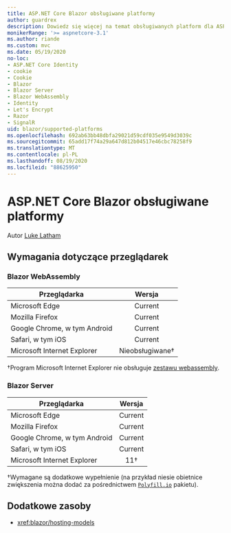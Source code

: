 ```yaml
---
title: ASP.NET Core Blazor obsługiwane platformy
author: guardrex
description: Dowiedz się więcej na temat obsługiwanych platform dla ASP.NET Core Blazor .
monikerRange: '>= aspnetcore-3.1'
ms.author: riande
ms.custom: mvc
ms.date: 05/19/2020
no-loc:
- ASP.NET Core Identity
- cookie
- Cookie
- Blazor
- Blazor Server
- Blazor WebAssembly
- Identity
- Let's Encrypt
- Razor
- SignalR
uid: blazor/supported-platforms
ms.openlocfilehash: 692ab63bb48dbfa29021d59cdf035e9549d3039c
ms.sourcegitcommit: 65add17f74a29a647d812b04517e46cbc78258f9
ms.translationtype: MT
ms.contentlocale: pl-PL
ms.lasthandoff: 08/19/2020
ms.locfileid: "88625950"
---
```

# <a name="aspnet-core-no-locblazor-supported-platforms"></a>ASP.NET Core Blazor obsługiwane platformy

Autor [Luke Latham](https://github.com/guardrex)

## <a name="browser-requirements"></a>Wymagania dotyczące przeglądarek

### Blazor WebAssembly

| Przeglądarka                          | Wersja               |
| -------------------------------- | :-------------------: |
| Microsoft Edge                   | Current               |
| Mozilla Firefox                  | Current               |
| Google Chrome, w tym Android | Current               |
| Safari, w tym iOS            | Current               |
| Microsoft Internet Explorer      | Nieobsługiwane&dagger; |

&dagger;Program Microsoft Internet Explorer nie obsługuje [zestawu webassembly](https://webassembly.org).

### Blazor Server

| Przeglądarka                          | Wersja    |
| -------------------------------- | :--------: |
| Microsoft Edge                   | Current    |
| Mozilla Firefox                  | Current    |
| Google Chrome, w tym Android | Current    |
| Safari, w tym iOS            | Current    |
| Microsoft Internet Explorer      | 11&dagger; |

&dagger;Wymagane są dodatkowe wypełnienie (na przykład niesie obietnice zwiększenia można dodać za pośrednictwem [`Polyfill.io`](https://polyfill.io/v3/) pakietu).

## <a name="additional-resources"></a>Dodatkowe zasoby

* <xref:blazor/hosting-models>
